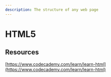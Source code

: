 ```yaml
---
description: The structure of any web page
---
```


# HTML5

## Resources

[https://www.codecademy.com/learn/learn-html](https://www.codecademy.com/learn/learn-html)

